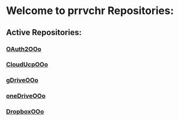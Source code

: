 # Welcome to prrvchr Repositories:

## Active Repositories:

### [OAuth2OOo](https://prrvchr.github.io/OAuth2OOo/)

### [CloudUcpOOo](https://prrvchr.github.io/CloudUcpOOo/)

### [gDriveOOo](https://prrvchr.github.io/gDriveOOo/)

### [oneDriveOOo](https://prrvchr.github.io/oneDriveOOo/)

### [DropboxOOo](https://prrvchr.github.io/DropboxOOo/)
